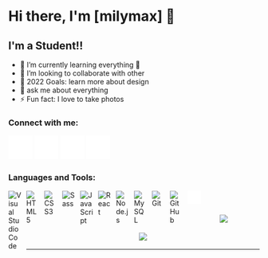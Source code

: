 # Hi there, I'm [milymax] 👋 

<!-- [![YouTube Channel Subscribers](https://img.shields.io/youtube/channel/subscribers/UCDCHcqyeQgJ-jVSd6VJkbCw?logo=youtube&logoColor=red&style=for-the-badge)][youtube] -->
<!-- [![Website](https://img.shields.io/website?label=codeSTACKr.com&style=for-the-badge&url=https%3A%2F%2Fcodestackr.com)](website) -->
<!-- [![Twitter Follow](https://img.shields.io/twitter/follow/codeSTACKr?color=1DA1F2&logo=twitter&style=for-the-badge)](twitter) -->
<!-- [![Visual Studio Marketplace Rating (Stars)](https://img.shields.io/visual-studio-marketplace/stars/codestackr.codestackr-theme?label=codeSTACKr%20VS%20Code%20Theme&logo=visualstudiocode&logoColor=ff652f&style=for-the-badge)](https://marketplace.visualstudio.com/items?itemName=codestackr.codestackr-theme) -->

## I'm a Student!!

- 🌱 I’m currently learning everything 🤣
- 👯 I’m looking to collaborate with other 
- 🥅 2022 Goals: learn more about design
- 📧 ask me about everything 
- ⚡ Fun fact: I love to take photos

### Connect with me:

[![website](./img/youtube-dark.svg)]()
[![website](./img/twitter-dark.svg)]()
[![website](./img/linkedin-dark.svg)](https://www.linkedin.com/in/rakyavara-artomily-4296731b3/)
[![website](./img/instagram-dark.svg)](https://instagram.com/)

### Languages and Tools:

<img align="left" alt="Visual Studio Code" width="26px" src="https://cdn.jsdelivr.net/gh/devicons/devicon/icons/vscode/vscode-original.svg" style="padding-right:10px;" />
<img align="left" alt="HTML5" width="26px" src="https://cdn.jsdelivr.net/gh/devicons/devicon/icons/html5/html5-original.svg" style="padding-right:10px;" />
<img align="left" alt="CSS3" width="26px" src="https://cdn.jsdelivr.net/gh/devicons/devicon/icons/css3/css3-original.svg" style="padding-right:10px;" />
<img align="left" alt="Sass" width="26px" src="https://cdn.jsdelivr.net/gh/devicons/devicon/icons/sass/sass-original.svg" style="padding-right:10px;" />
<img align="left" alt="JavaScript" width="26px" src="https://cdn.jsdelivr.net/gh/devicons/devicon/icons/javascript/javascript-original.svg" style="padding-right:10px;" />
<img align="left" alt="React" width="26px" src="https://cdn.jsdelivr.net/gh/devicons/devicon/icons/react/react-original.svg" style="padding-right:10px;" />
<img align="left" alt="Node.js" width="26px" src="https://cdn.jsdelivr.net/gh/devicons/devicon/icons/nodejs/nodejs-original.svg" style="padding-right:10px;" />
<img align="left" alt="MySQL" width="26px" src="https://cdn.jsdelivr.net/gh/devicons/devicon/icons/mysql/mysql-original.svg" style="padding-right:10px;" />
<img align="left" alt="Git" width="26px" src="https://cdn.jsdelivr.net/gh/devicons/devicon/icons/git/git-original.svg" style="padding-right:10px;" />
<img align="left" alt="GitHub" width="26px" src="https://user-images.githubusercontent.com/3369400/139447912-e0f43f33-6d9f-45f8-be46-2df5bbc91289.png" style="padding-right:10px;" />
<img align="left" alt="Terminal" width="26px" src="./img/terminal-dark.svg" />

<br></br>

<div align="center"> 
  <a href="https://github.com/milymax">
  <img height="180em" src="https://github-readme-stats.vercel.app/api/top-langs/?username=milymax&layout=compact&theme=tokyonight"/>
    <br><br>
  <img height="180em" src="https://github-readme-stats.vercel.app/api?username=milymax&show_icons=true&include_all_commits=true&count_private=true&theme=tokyonight"/>
</div>

---

[website]: https://instagram.com/
[twitter]: 
[youtube]: 
[instagram]: https://instagram.com/
[linkedin]: https://www.linkedin.com/in/rakyavara-artomily-4296731b3/

